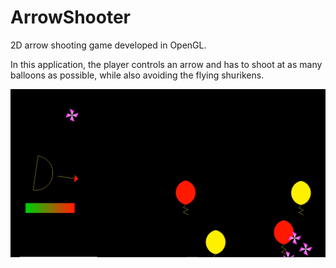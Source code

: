 # ArrowShooter
2D arrow shooting game developed in OpenGL.

In this application, the player controls an arrow and has to shoot at as many balloons as possible, while also avoiding the flying shurikens.

![](game-demo.PNG)



